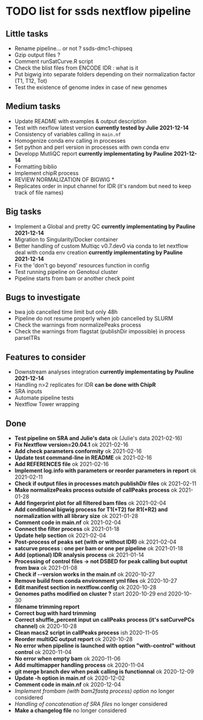 # TODO list for ssds nextflow pipeline
## Little tasks
* Rename pipeline... or not ? ssds-dmc1-chipseq
* Gzip output files ?
* Comment runSatCurve.R script
* Check the blist files from ENCODE IDR : what is it
* Put bigwig into separate folders depending on their normalization factor (T1, T12, Tot)
* Test the existence of genome index in case of new genomes

## Medium tasks
* Update README with examples & output description
* Test with nexflow latest version **currently tested by Julie 2021-12-14**
* Consistency of variables calling in ``main.nf``
* Homogenize conda env calling in processes
* Set python and perl version in processes with own conda env
* Developp MutliQC report **currently implementating by Pauline 2021-12-14**
* Formatting biblio 
* Implement chipR process
* REVIEW NORMALIZATION OF BIGWIG *
* Replicates order in input channel for IDR (it's random but need to keep track of file names)

## Big tasks
* Implement a Global and pretty QC **currently implementating by Pauline 2021-12-14**
* Migration to Singularity/Docker container
* Better handling of custom Multiqc v0.7.dev0 via conda to let nextflow deal with conda env creation **currently implementating by Pauline 2021-12-14**
* Fix the 'don't go beyond' resources function in config
* Test running pipeline on Genotoul cluster
* Pipeline starts from bam or another check point

## Bugs to investigate
* bwa job cancelled time limit but only 48h
* Pipeline do not resume properly when job cancelled by SLURM
* Check the warnings from normalizePeaks process
* Check the warnings from flagstat (publishDir impossible) in process parseITRs

## Features to consider
* Downstream analyses integration **currently implementating by Pauline 2021-12-14**
* Handling n>2 replicates for IDR **can be done with ChipR**
* SRA inputs
* Automate pipeline tests
* Nextflow Tower wrapping

## Done
* **Test pipeline on SRA and Julie's data** ok (Julie's data 2021-02-16)
* **Fix Nextflow version=20.04.1** ok 2021-02-16
* **Add check parameters conformity** ok 2021-02-16
* **Update test command-line in README** ok 2021-02-16
* **Add REFERENCES file** ok 2021-02-16
* **Implement log.info with parameters or reorder parameters in report** ok 2021-02-11
* **Check if output files in processes match publishDir files** ok 2021-02-11
* **Make normalizePeaks process outside of callPeaks process** ok 2021-01-28
* **Add fingerprint plot for all filtered bam files** ok 2021-02-04
* **Add conditional bigwig process for T1(+T2) for R1(+R2) and normalization with all library size** ok 2021-01-28
* **Comment code in main.nf** ok 2021-02-04
* **Connect the filter process** ok 2021-01-18
* **Update help section** ok 2021-02-04
* **Post-process of peaks set (with or without IDR)** ok 2021-02-04
* **satcurve process : one per bam or one per pipeline** ok 2021-01-18
* **Add (optional) IDR analysis process** ok 2021-01-14
* **Processing of control files -> not DSBED for peak calling but ouptut from bwa** ok 2021-01-08
* **Check if --version works in the main.nf** ok 2020-10-27
* **Remove build from conda environment yml files** ok 2020-10-27
* **Edit manifest section in nextflow.config** ok 2020-10-28
* **Genomes paths modified on cluster ?** start 2020-10-29 end 2020-10-30
* **filename trimming report** 
* **Correct bug with hard trimming**
* **Correct shuffle_percent input un callPeaks process (it's satCurvePCs channel)** ok 2020-10-28
* **Clean macs2 script in callPeaks process** ish 2020-11-05
* **Reorder multiQC output report** ok 2020-10-28
* **No error when pipeline is launched with option "with-control" without control** ok 2020-11-04
* **No error when empty bam** ok 2020-11-06 
* **Add multimapper handling process** ok 2020-11-04
* **git merge branch dev when peak calling is functionnal** ok 2020-12-09
* **Update  -h option in main.nf** ok 2020-12-02
* **Comment code in main.nf** ok 2020-12-04
* *Implement frombam (with bam2fastq process) option* no longer considered
* *Handling of concatenation of SRA files* no longer considered
* **Make a changelog file** no longer considered



